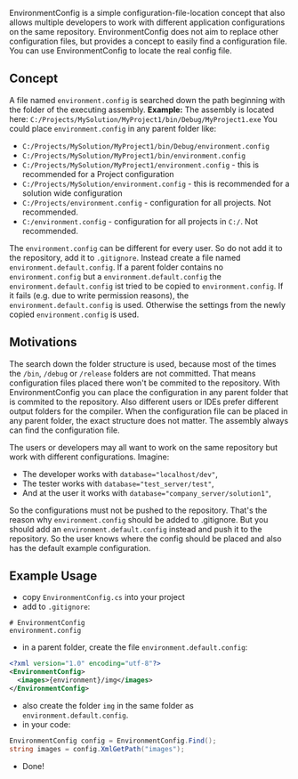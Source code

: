 EnvironmentConfig is a simple configuration-file-location concept that also allows multiple developers to work with different application configurations on the same repository. EnvironmentConfig does not aim to replace other configuration files, but provides a concept to easily find a configuration file. You can use EnvironmentConfig to locate the real config file.

## Concept
A file named `environment.config` is searched down the path beginning with the folder of the executing assembly.
**Example:**
The assembly is located here:
`C:/Projects/MySolution/MyProject1/bin/Debug/MyProject1.exe`
You could place `environment.config` in any parent folder like:

* `C:/Projects/MySolution/MyProject1/bin/Debug/environment.config`
* `C:/Projects/MySolution/MyProject1/bin/environment.config`
* `C:/Projects/MySolution/MyProject1/environment.config`	- this is recommended for a Project configuration
* `C:/Projects/MySolution/environment.config`	- this is recommended for a solution wide configuration
* `C:/Projects/environment.config`		- configuration for all projects. Not recommended.
* `C:/environment.config`	- configuration for all projects in `C:/`. Not recommended.

The `environment.config` can be different for every user. So do not add it to the repository, add it to `.gitignore`. Instead create a file named `environment.default.config`. If a parent folder contains no `environment.config` but a `environment.default.config` the `environment.default.config` ist tried to be copied to `environment.config`. If it fails (e.g. due to write permission reasons), the `environment.default.config` is used. Otherwise the settings from the newly copied `environment.config` is used.

## Motivations
The search down the folder structure is used, because most of the times the `/bin`, `/debug` or `/release` folders are not committed. That means configuration files placed there won't be commited to the repository. With EnvironmentConfig you can place the configuration in any parent folder that is commited to the repository. Also different users or IDEs prefer different output folders for the compiler. When the configuration file can be placed in any parent folder, the exact structure does not matter. The assembly always can find the configuration file.

The users or developers may all want to work on the same repository but work with different configurations. Imagine:

* The developer works with `database="localhost/dev"`,
* The tester works with `database="test_server/test"`,
* And at the user it works with `database="company_server/solution1"`,

So the configurations must not be pushed to the repository. That's the reason why `environment.config` should be added to .gitignore. But you should add an `environment.default.config` instead and push it to the repository. So the user knows where the config should be placed and also has the default example configuration.

## Example Usage
* copy `EnvironmentConfig.cs` into your project
* add to `.gitignore`:
```
# EnvironmentConfig
environment.config
```
* in a parent folder, create the file `environment.default.config`:
```xml
<?xml version="1.0" encoding="utf-8"?>
<EnvironmentConfig>
  <images>{environment}/img</images>
</EnvironmentConfig>
```
* also create the folder `img` in the same folder as `environment.default.config`.
* in your code:
```cs
EnvironmentConfig config = EnvironmentConfig.Find();
string images = config.XmlGetPath("images");
```
* Done!
